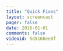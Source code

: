 ```yaml
---
title: "Quick Fixes"
layout: screencast 
pager: false
date: 2016-01-01
comments: false
videoid: 5d5168ee0f
---
```


